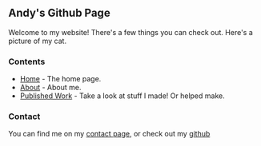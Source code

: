 ## Andy's Github Page

Welcome to my website! There's a few things you can check out. Here's a picture of my cat.


### Contents

 - [Home](/) - The home page.
 - [About](/about/) - About me.
 - [Published Work](/published/) - Take a look at stuff I made! Or helped make.

[//]: # ( - [Projects]&#40;/projects/&#41; - Projects I have worked on, or are currently maintaining.)

### Contact

You can find me on my [contact page](/contact/), or check out my [github](https://github.com/AKrotchko)
